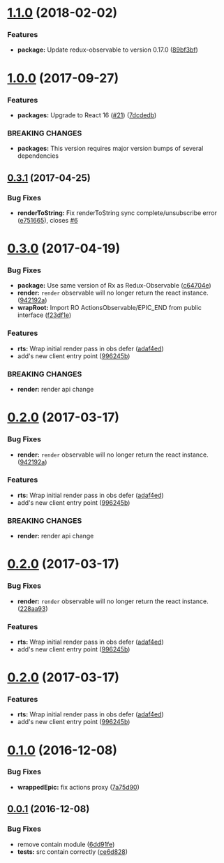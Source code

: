 <a name="1.1.0"></a>
# [1.1.0](https://github.com/BerkeleyTrue/react-redux-epic/compare/v1.0.0...v1.1.0) (2018-02-02)


### Features

* **package:** Update redux-observable to version 0.17.0 ([89bf3bf](https://github.com/BerkeleyTrue/react-redux-epic/commit/89bf3bf))



<a name="1.0.0"></a>
# [1.0.0](https://github.com/BerkeleyTrue/react-redux-epic/compare/v0.3.1...v1.0.0) (2017-09-27)


### Features

* **packages:** Upgrade to React 16 ([#21](https://github.com/BerkeleyTrue/react-redux-epic/issues/21)) ([7dcdedb](https://github.com/BerkeleyTrue/react-redux-epic/commit/7dcdedb))


### BREAKING CHANGES

* **packages:** This version requires major version bumps of several dependencies



<a name="0.3.1"></a>
## [0.3.1](https://github.com/BerkeleyTrue/react-redux-epic/compare/v0.3.0...v0.3.1) (2017-04-25)


### Bug Fixes

* **renderToString:** Fix renderToString sync complete/unsubscribe error ([e751665](https://github.com/BerkeleyTrue/react-redux-epic/commit/e751665)), closes [#6](https://github.com/BerkeleyTrue/react-redux-epic/issues/6)



<a name="0.3.0"></a>
# [0.3.0](https://github.com/BerkeleyTrue/react-redux-epic/compare/0.1.0...v0.3.0) (2017-04-19)


### Bug Fixes

* **package:** Use same version of Rx as Redux-Observable ([c64704e](https://github.com/BerkeleyTrue/react-redux-epic/commit/c64704e))
* **render:** `render` observable will no longer return the react instance. ([942192a](https://github.com/BerkeleyTrue/react-redux-epic/commit/942192a))
* **wrapRoot:** Import RO ActionsObservable/EPIC_END from public interface ([f23df1e](https://github.com/BerkeleyTrue/react-redux-epic/commit/f23df1e))


### Features

* **rts:** Wrap initial render pass in obs defer ([adaf4ed](https://github.com/BerkeleyTrue/react-redux-epic/commit/adaf4ed))
* add's new client entry point ([996245b](https://github.com/BerkeleyTrue/react-redux-epic/commit/996245b))


### BREAKING CHANGES

* **render:** render api change



<a name="0.2.0"></a>
# [0.2.0](https://github.com/BerkeleyTrue/react-redux-epic/compare/0.1.0...v0.2.0) (2017-03-17)


### Bug Fixes

* **render:** `render` observable will no longer return the react instance. ([942192a](https://github.com/BerkeleyTrue/react-redux-epic/commit/942192a))


### Features

* **rts:** Wrap initial render pass in obs defer ([adaf4ed](https://github.com/BerkeleyTrue/react-redux-epic/commit/adaf4ed))
* add's new client entry point ([996245b](https://github.com/BerkeleyTrue/react-redux-epic/commit/996245b))


### BREAKING CHANGES

* **render:** render api change



<a name="0.2.0"></a>
# [0.2.0](https://github.com/BerkeleyTrue/react-redux-epic/compare/0.1.0...v0.2.0) (2017-03-17)


### Bug Fixes

* **render:** `render` observable will no longer return the react instance. ([228aa93](https://github.com/BerkeleyTrue/react-redux-epic/commit/228aa93))


### Features

* **rts:** Wrap initial render pass in obs defer ([adaf4ed](https://github.com/BerkeleyTrue/react-redux-epic/commit/adaf4ed))
* add's new client entry point ([996245b](https://github.com/BerkeleyTrue/react-redux-epic/commit/996245b))



<a name="0.2.0"></a>
# [0.2.0](https://github.com/BerkeleyTrue/react-redux-epic/compare/0.1.0...v0.2.0) (2017-03-17)


### Features

* **rts:** Wrap initial render pass in obs defer ([adaf4ed](https://github.com/BerkeleyTrue/react-redux-epic/commit/adaf4ed))
* add's new client entry point ([996245b](https://github.com/BerkeleyTrue/react-redux-epic/commit/996245b))



<a name="0.1.0"></a>
# [0.1.0](https://github.com/BerkeleyTrue/react-redux-epic/compare/0.0.1...0.1.0) (2016-12-08)


### Bug Fixes

* **wrappedEpic:** fix actions proxy ([7a75d90](https://github.com/BerkeleyTrue/react-redux-epic/commit/7a75d90))



<a name="0.0.1"></a>
## [0.0.1](https://github.com/BerkeleyTrue/react-redux-epic/compare/6dd91fe...0.0.1) (2016-12-08)


### Bug Fixes

* remove contain module ([6dd91fe](https://github.com/BerkeleyTrue/react-redux-epic/commit/6dd91fe))
* **tests:** src contain correctly ([ce6d828](https://github.com/BerkeleyTrue/react-redux-epic/commit/ce6d828))



